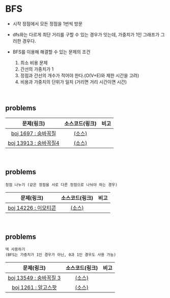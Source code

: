 # BFS

- 시작 정점에서 모든 정점을 1번씩 방문

- dfs와는 다르게 최단 거리를 구할 수 있는 경우가 잇는데, 가중치가 1인 그래프가 그러한 경우다.

- BFS를 이용해 해결할 수 있는 문제의 조건

  1. 최소 비용 문제
  2. 간선의 가중치가 1
  3. 정점과 간선의 개수가 적어야 한다.(O(V+E)와 제한 시간을 고려)
  4. 비용과 가중치의 단위가 일치 (거리면 거리 시간이면 시간)

<br>

## problems

|문제(링크)|소스코드(링크)|비고|
|:------:|:--------:|:--:|
|[boj 1697 : 숨바꼭질](https://www.acmicpc.net/problem/1697)|[(소스)]()||
|[boj 13913 : 숨바꼭질4](https://www.acmicpc.net/problem/13913)|[(소스)]()||

<br>

## problems

    정점 나누기 (같은 정점을 서로 다른 정점으로 나눠야 하는 경우)

|문제(링크)|소스코드(링크)|비고|
|:------:|:--------:|:--:|
|[boj 14226 : 이모티콘](https://www.acmicpc.net/problem/14226)|[(소스)]()||

<br>

## problems

    덱 사용하기
    (BFS는 가중치가 1인 경우가 아닌, 0과 1인 경우도 사용 가능)

|문제(링크)|소스코드(링크)|비고|
|:------:|:--------:|:--:|
|[boj 13549 : 숨바꼭질 3](https://www.acmicpc.net/problem/13549)|[(소스)]()||
|[boj 1261 : 알고스팟](https://www.acmicpc.net/problem/1261)|[(소스)]()||